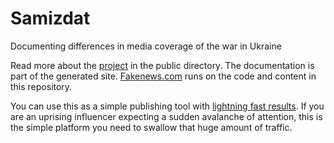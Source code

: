 # Samizdat

Documenting differences in media coverage of the war in Ukraine

Read more about the [project](./public/project/) in the public directory.
The documentation is part of the generated site.
[Fakenews.com](https://fakenews.com/) runs on the code and content in this repository.

You can use this as a simple publishing tool with
<a href="https://pagespeed.web.dev/report?url=https%3A%2F%2Ffakenews.com%2F" target="_blank">lightning fast results</a>.
If you are an uprising influencer expecting a sudden avalanche of attention, this is the simple platform you need to
swallow that huge amount of traffic.